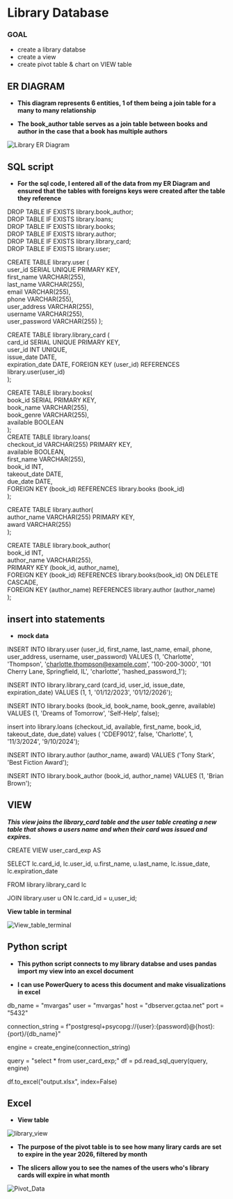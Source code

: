 # Library Database 

### GOAL

- create a library databse 
- create a view
- create pivot table & chart on VIEW table

## ER DIAGRAM

- **This diagram represents 6 entities, 1 of them being a join table for a many to many relationship** 

- **The book_author table serves as a join table between books and author in the case that a book has multiple authors**

![Library ER Diagram](library_ER_Diagram.jpg)

## SQL script

- **For the sql code, I entered all of the data from my ER Diagram and ensured that the tables with foreigns keys were created after the table they reference**

DROP TABLE IF EXISTS library.book_author;  
DROP TABLE IF EXISTS library.loans;  
DROP TABLE IF EXISTS library.books;  
DROP TABLE IF EXISTS library.author;  
DROP TABLE IF EXISTS library.library_card;  
DROP TABLE IF EXISTS library.user;  

CREATE TABLE library.user (  
    user_id SERIAL UNIQUE PRIMARY KEY,  
    first_name VARCHAR(255),  
    last_name VARCHAR(255),  
    email VARCHAR(255),  
    phone VARCHAR(255),  
    user_address VARCHAR(255),  
    username VARCHAR(255),  
    user_password VARCHAR(255)
); 

CREATE TABLE library.library_card (  
    card_id SERIAL UNIQUE PRIMARY KEY,  
    user_id INT UNIQUE,  
    issue_date DATE,  
    expiration_date DATE,
    FOREIGN KEY (user_id) REFERENCES library.user(user_id)  
); 

CREATE TABLE library.books(  
    book_id SERIAL PRIMARY KEY,  
    book_name VARCHAR(255),  
    book_genre VARCHAR(255),  
    available BOOLEAN  
);  
CREATE TABLE library.loans(  
    checkout_id VARCHAR(255) PRIMARY KEY,  
    available BOOLEAN,  
    first_name VARCHAR(255),  
    book_id INT,  
    takeout_date DATE,  
    due_date DATE,  
    FOREIGN KEY (book_id) REFERENCES library.books (book_id)  
); 

CREATE TABLE library.author(  
    author_name VARCHAR(255) PRIMARY KEY,  
    award VARCHAR(255)  
);  

CREATE TABLE library.book_author(  
    book_id INT,  
    author_name VARCHAR(255),  
    PRIMARY KEY (book_id, author_name),  
    FOREIGN KEY (book_id) REFERENCES library.books(book_id) ON DELETE CASCADE,  
    FOREIGN KEY (author_name) REFERENCES library.author (author_name)  
);  

## insert into statements

- **mock data**

INSERT INTO library.user (user_id, first_name, last_name, email, phone, user_address, username, user_password) VALUES (1, 'Charlotte', 'Thompson', 'charlotte.thompson@example.com', '100-200-3000', '101 Cherry Lane, Springfield, IL', 'charlotte', 'hashed_password_1');  
  
INSERT INTO library.library_card (card_id, user_id, issue_date, expiration_date) VALUES (1, 1, '01/12/2023', '01/12/2026');  

INSERT INTO library.books (book_id, book_name, book_genre, available) VALUES (1, 'Dreams of Tomorrow', 'Self-Help', false);  

insert into library.loans (checkout_id, available, first_name, book_id, takeout_date, due_date) values ( 'CDEF9012', false, 'Charlotte', 1, '11/3/2024', '9/10/2024');

INSERT INTO library.author (author_name, award) VALUES ('Tony Stark', 'Best Fiction Award');  

INSERT INTO library.book_author (book_id, author_name) VALUES (1, 'Brian Brown');  

## VIEW

***This view joins the library_card table and the user table creating a new table that shows a users name and when their card was issued and expires.***


CREATE VIEW user_card_exp AS

SELECT lc.card_id, lc.user_id, u.first_name, u.last_name, lc.issue_date, lc.expiration_date

FROM library.library_card lc

JOIN library.user u ON lc.card_id = u,user_id;

**View table in terminal**

![View_table_terminal](View_table_terminal.jpg)

## Python script

- **This python script connects to my library databse and uses pandas import my view into an excel document**

- **I can use PowerQuery to acess this document and make visualizations in excel**

db_name = "mvargas"
user = "mvargas"
host = "dbserver.gctaa.net"
port = "5432"

connection_string = f"postgresql+psycopg://{user}:{password}@{host}:{port}/{db_name}"


engine = create_engine(connection_string)


query = "select * from user_card_exp;"
df = pd.read_sql_query(query, engine)


df.to_excel("output.xlsx", index=False)

## Excel

- **View table**

![library_view](library_view.jpg)

- **The purpose of the pivot table is to see how many lirary cards are set to expire in the year 2026, filtered by month**

- **The slicers allow you to see the names of the users who's library cards will expire in what month**

![Pivot_Data](Pivot_Data.jpg)